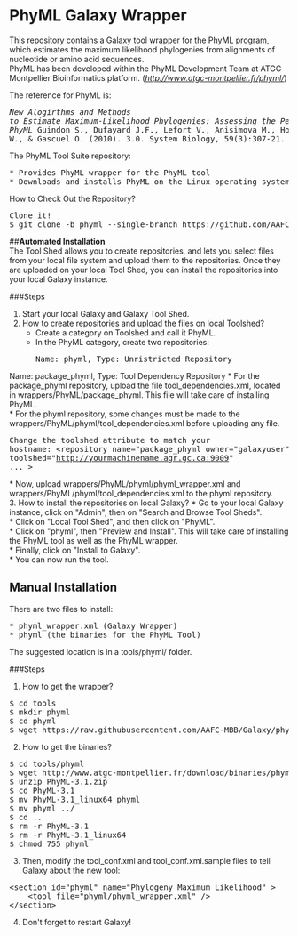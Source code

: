 # **PhyML Galaxy Wrapper** <br>
This repository contains a Galaxy tool wrapper for the PhyML program, which estimates the maximum likelihood phylogenies from alignments of nucleotide or amino acid sequences. <br>
PhyML has been developed within the PhyML Development Team at ATGC Montpellier Bioinformatics platform. (*http://www.atgc-montpellier.fr/phyml/*)

The reference for PhyML is: <br>
	<pre>*New Alogirthms and Methods to Estimate Maximum-Likelihood Phylogenies: Assessing the Performance of PhyML* 
Guindon S., Dufayard J.F., Lefort V., Anisimova M., Hordijk W., & Gascuel O. (2010). 3.0. 
System Biology, 59(3):307-21. </pre>

The PhyML Tool Suite repository: <br>
<pre>* Provides PhyML wrapper for the PhyML tool 
* Downloads and installs PhyML on the Linux operating system  </pre>

How to Check Out the Repository? <br>
<pre>Clone it!
$ git clone -b phyml --single-branch https://github.com/AAFC-MBB/Galaxy.git </pre>

##**Automated Installation** <br>
The Tool Shed allows you to create repositories, and lets you select files from your local file system and upload them to the repositories. Once they are uploaded on your local Tool Shed, you can install the repositories into your local Galaxy instance.<br>

###Steps
1. Start your local Galaxy and Galaxy Tool Shed. <br>
2. How to create repositories and upload the files on local Toolshed? <br>
	* Create a category on Toolshed and call it PhyML. <br>
	* In the PhyML category, create two repositories: <br>
		<pre>Name: phyml, Type: Unristricted Repository 
Name: package_phyml, Type: Tool Dependency Repository </pre>
	* For the package_phyml repository, upload the file tool_dependencies.xml, located in wrappers/PhyML/package_phyml. This file will take care of installing PhyML. <br>
	* For the phyml repository, some changes must be made to the wrappers/PhyML/phyml/tool_dependencies.xml before uploading any file. <br>
	<pre>Change the toolshed attribute to match your hostname: 
		&lt;repository name="package_phyml owner="galaxyuser" toolshed="http://yourmachinename.agr.gc.ca:9009"  ... > </pre>
	* Now, upload wrappers/PhyML/phyml/phyml_wrapper.xml and wrappers/PhyML/phyml/tool_dependencies.xml to the phyml repository. <br>
3. How to install the repositories on local Galaxy? 
	* Go to your local Galaxy instance, click on "Admin", then on "Search and Browse Tool Sheds". <br>
	* Click on "Local Tool Shed", and then click on "PhyML". <br>
	* Click on "phyml", then "Preview and Install". This will take care of installing the PhyML tool as well as the PhyML wrapper. <br>
	* Finally, click on "Install to Galaxy". <br>
	* You can now run the tool. <br>

## **Manual Installation**
There are two files to install: 
<pre>* phyml_wrapper.xml (Galaxy Wrapper)
* phyml (the binaries for the PhyML Tool) </pre>
The suggested location is in a tools/phyml/ folder. 

###Steps 
1. How to get the wrapper?
<pre>$ cd tools
$ mkdir phyml
$ cd phyml
$ wget https://raw.githubusercontent.com/AAFC-MBB/Galaxy/phyml/wrappers/PhyML/phyml/phyml_wrapper.xml </pre>
2. How to get the binaries?
<pre>$ cd tools/phyml
$ wget http://www.atgc-montpellier.fr/download/binaries/phyml/PhyML-3.1.zip
$ unzip PhyML-3.1.zip
$ cd PhyML-3.1
$ mv PhyML-3.1_linux64 phyml
$ mv phyml ../ 
$ cd ..
$ rm -r PhyML-3.1
$ rm -r PhyML-3.1_linux64
$ chmod 755 phyml </pre>
3. Then, modify the tool_conf.xml and tool_conf.xml.sample files to tell Galaxy about the new tool:
<pre>&lt;section id="phyml" name="Phylogeny Maximum Likelihood" >
    &lt;tool file="phyml/phyml_wrapper.xml" />
&lt;/section> </pre>
4. Don't forget to restart Galaxy! 
